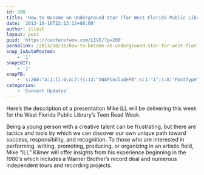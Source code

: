 ```yaml
---
id: 208
title: 'How to Become an Underground Star (for West Florida Public Libraries Teen Read Week)'
date: '2013-10-16T22:13:12+00:00'
author: illest
layout: post
guid: 'https://centerofwow.com/LIVE/?p=208'
permalink: /2013/10/16/how-to-become-an-underground-star-for-west-florida-public-libraries-teen-read-week/
snap_isAutoPosted:
    - '1'
snapEdIT:
    - '1'
snapFB:
    - 's:260:"a:1:{i:0;a:7:{s:13:"SNAPincludeFB";s:1:"1";s:8:"PostType";s:1:"A";s:10:"AttachPost";s:1:"1";s:10:"SNAPformat";s:41:"New post has been published on %SITENAME%";s:11:"isPrePosted";s:1:"1";s:8:"isPosted";s:1:"1";s:4:"pgID";s:30:"136530628479_10151922460963480";}}";'
categories:
    - 'Concert Updates'
---
```


Here’s the description of a presentation Mike iLL will be delivering this week for the West Florida Public Library’s Teen Read Week.

Being a young person with a creative talent can be frustrating, but there are tactics and tools by which we can discover our own unique path toward success, responsibility, and recognition. To those who are interested in performing, writing, promoting, producing, or organizing in an artistic field, Mike “iLL” Kilmer will offer insights from his experience beginning in the 1980’s which includes a Warner Brother’s record deal and numerous independent tours and recording projects.
